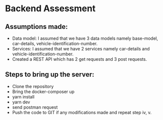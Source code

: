 # Backend Assessment

## Assumptions made:
- Data model: I assumed that we have 3 data models namely base-model, car-details, vehicle-identification-number.
- Services: I assumed that we have 2 services namely car-details and vehicle-identification-number.
- Created a REST API which has 2 get requests and 3 post requests.
## Steps to bring up the server:
- Clone the repository
- Bring the docker-composer up
- yarn install 
- yarn dev
- send postman request
- Push the code to GIT if any modifications made and repeat step iv, v.
